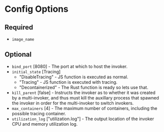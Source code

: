 # Config Options

## Required

- `image_name`

## Optional 

- `bind_port` [8080] - The port at which to host the invoker.
- `initial_state` [Tracing]
    + "DisableTracing" - JS function is executed as normal.
    + "Tracing" - JS function is executed with tracing.
    + "Decontainerized" - The Rust function is ready so lets use that.
- `kill_parent` [false] - Instructs the invoker as to whether it was created
    by a multi-invoker, and thus must kill the auxillary process that spawned
    the invoker in order for the multi-invoker to switch invokers.
- `max_containers` [4] - The maximum number of containers, including the
    possible tracing container.
- `utilization_log` ["utilization.log"] - The output location of the invoker
    CPU and memory utilization log.